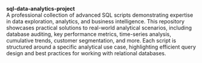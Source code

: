 **sql-data-analytics-project**  
A professional collection of advanced SQL scripts demonstrating expertise in data exploration, analytics, and business intelligence. 
This repository showcases practical solutions to real-world analytical scenarios, including database auditing, key performance metrics, time-series analysis, cumulative trends, customer segmentation, and more. 
Each script is structured around a specific analytical use case, highlighting efficient query design and best practices for working with relational databases.
